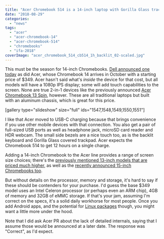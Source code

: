 ```yaml
---
title: "Acer Chromebook 514 is a 14-inch laptop with Gorilla Glass trackpad, starting at $349"
date: "2018-08-29"
categories: 
  - "news"
tags: 
  - "acer"
  - "acer-chromebook-14"
  - "acer-chromebook-514"
  - "chromebooks"
  - "ifa-2018"
coverImage: "acer_chromebook_514_cb514_1h_backlit_02-scaled.jpg"
---
```


This must be the season for 14-inch Chromebooks. [Dell announced one today](https://www.aboutchromebooks.com/news/dell-insipiron-14-chromebook-price-release-date-availability/) as did Acer, whose Chromebook 14 arrives in October with a starting price of $349. Acer hasn't said what's _inside_ the device for that cost, but all models will have a 1080p IPS display; some will add touch capabilities to the screen. None are true 2-in-1 devices like the previously announced [Acer Chromebook 13 Spin](https://www.aboutchromebooks.com/news/acer-chromebook-13-spin-13-price-release-date-september-650-and-750/), however. These are all traditional laptops but built with an aluminum chassis, which is great for this price.

\[gallery type="slideshow" size="full" ids="1547,1548,1549,1550,1551"\]

I like that Acer moved to USB-C charging because that brings convenience if you use other mobile devices with that connection. You also get a pair of full-sized USB ports as well as headphone jack, microSD card reader and HDR webcam. The small side bezels are a nice touch too, as is the backlit keyboard and Gorilla Glass covered trackpad. Acer expects the Chromebook 514 to get 12 hours on a single charge.

Adding a 14-inch Chromebook to the Acer line provides a range of screen size choices; there's the [previously mentioned 13-inch models that are priced much higher](https://www.aboutchromebooks.com/news/acer-chromebook-13-spin-13-price-release-date-september-650-and-750/), as well as the [recently announced 15-inch Chromebooks too](https://www.aboutchromebooks.com/news/acer-introduces-chromebook-spin-15-covertible-and-chromebook-15/).

But without details on the processor, memory and storage, it's hard to say if these should be contenders for your purchase. I'd guess the base $349 model uses an Intel Celeron processor (or perhaps even an ARM chip), 4GB of memory and 32GB of eMMC storage. If that's your jam, assuming I'm correct on the specs, it's a solid daily workhorse for most people. Once you add Android apps, and the potential for [Linux packages](https://www.aboutchromebooks.com/tag/project-crostini) though, you might want a little more under the hood.

Note that I did ask Acer PR about the lack of detailed internals, saying that I assume those would be announced at a later date. The response was "Correct", as I'd expect.
